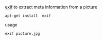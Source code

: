
[exif](http://manpages.ubuntu.com/manpages/trusty/man1/exif.1.html) to extract meta information from a picture 

    apt-get install  exif

usage 

    exif picture.jpg
